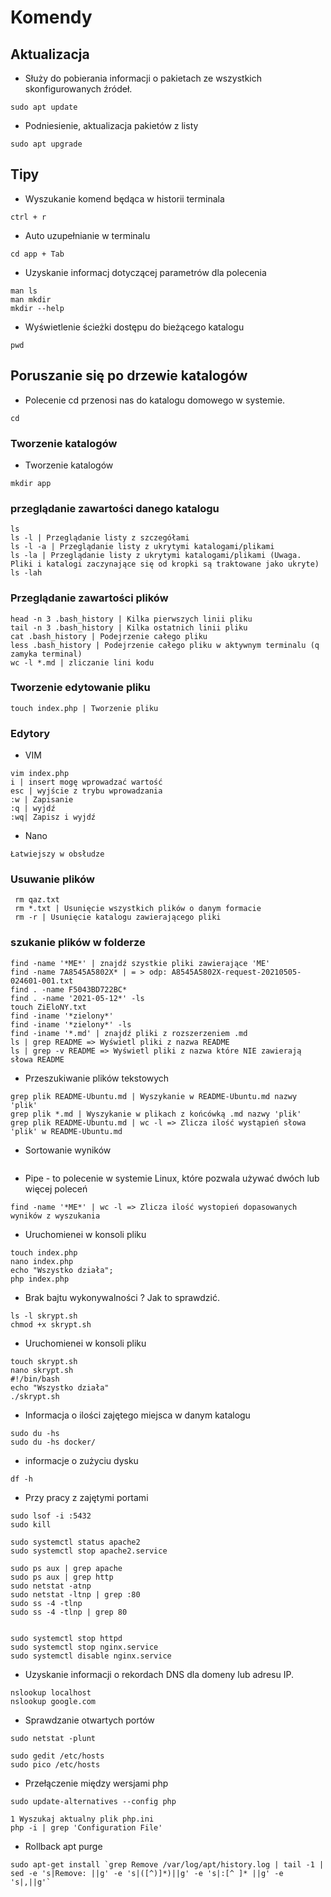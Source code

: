 # Komendy

## Aktualizacja
* Służy do pobierania informacji o pakietach ze wszystkich skonfigurowanych źródeł.
```shell
sudo apt update
```
* Podniesienie, aktualizacja pakietów z listy 
```shell
sudo apt upgrade
```

## Tipy
* Wyszukanie komend będąca w historii terminala
```shell
ctrl + r
```
* Auto uzupełnianie w terminalu 
```shell
cd app + Tab
```
* Uzyskanie informacj dotyczącej parametrów dla polecenia
```shell
man ls
man mkdir
mkdir --help
```
* Wyświetlenie ścieżki dostępu do bieżącego katalogu
```shell
pwd
```

## Poruszanie się po drzewie katalogów 

* Polecenie cd przenosi nas do katalogu domowego w systemie.
```shell
cd
```
### Tworzenie katalogów 
* Tworzenie katalogów 
```shell
mkdir app
```
### przeglądanie zawartości danego katalogu 
```shell
ls 
ls -l | Przeglądanie listy z szczegółami 
ls -l -a | Przeglądanie listy z ukrytymi katalogami/plikami
ls -la | Przeglądanie listy z ukrytymi katalogami/plikami (Uwaga. Pliki i katalogi zaczynające się od kropki są traktowane jako ukryte) 
ls -lah
```
### Przeglądanie zawartości plików 
```shell
head -n 3 .bash_history | Kilka pierwszych linii pliku
tail -n 3 .bash_history | Kilka ostatnich linii pliku
cat .bash_history | Podejrzenie całego pliku
less .bash_history | Podejrzenie całego pliku w aktywnym terminalu (q zamyka terminal)
wc -l *.md | zliczanie lini kodu
```

### Tworzenie edytowanie pliku 
```shell
touch index.php | Tworzenie pliku
```
### Edytory
* VIM
```shell
vim index.php
i | insert mogę wprowadzać wartość 
esc | wyjście z trybu wprowadzania 
:w | Zapisanie
:q | wyjdź
:wq| Zapisz i wyjdź
```
* Nano
```shell
Łatwiejszy w obsłudze 
```

### Usuwanie plików
```shell
 rm qaz.txt
 rm *.txt | Usunięcie wszystkich plików o danym formacie 
 rm -r | Usunięcie katalogu zawierającego pliki 
```

### szukanie plików w folderze
```shell
find -name '*ME*' | znajdź szystkie pliki zawierające 'ME'
find -name 7A8545A5802X* | = > odp: A8545A5802X-request-20210505-024601-001.txt
find . -name F5043BD722BC*
find . -name '2021-05-12*' -ls
touch ZiEloNY.txt
find -iname '*zielony*'
find -iname '*zielony*' -ls
find -iname '*.md' | znajdź pliki z rozszerzeniem .md
ls | grep README => Wyświetl pliki z nazwa README
ls | grep -v README => Wyświetl pliki z nazwa które NIE zawierają słowa README
```

* Przeszukiwanie plików tekstowych
```shell
grep plik README-Ubuntu.md | Wyszykanie w README-Ubuntu.md nazwy 'plik'
grep plik *.md | Wyszykanie w plikach z końcówką .md nazwy 'plik'
grep plik README-Ubuntu.md | wc -l => Zlicza ilość wystąpień słowa 'plik' w README-Ubuntu.md
```

* Sortowanie wyników 
```shell

```

* Pipe - to polecenie w systemie Linux, które pozwala używać dwóch lub więcej poleceń
```shell
find -name '*ME*' | wc -l => Zlicza ilość wystopień dopasowanych wyników z wyszukania
```

* Uruchomienei w konsoli pliku 
```shell
touch index.php
nano index.php
echo "Wszystko działa";
php index.php
```
* Brak bajtu wykonywalności ? Jak to sprawdzić.
```shell
ls -l skrypt.sh
chmod +x skrypt.sh
```
* Uruchomienei w konsoli pliku 
```shell
touch skrypt.sh
nano skrypt.sh
#!/bin/bash
echo "Wszystko działa"
./skrypt.sh
```

* Informacja o ilości zajętego miejsca w danym katalogu
```shell
sudo du -hs
sudo du -hs docker/
```
* informacje o zużyciu dysku 
```shell
df -h
```

* Przy pracy z zajętymi portami 

```shell
sudo lsof -i :5432
sudo kill 

sudo systemctl status apache2
sudo systemctl stop apache2.service

sudo ps aux | grep apache
sudo ps aux | grep http
sudo netstat -atnp
sudo netstat -ltnp | grep :80
sudo ss -4 -tlnp
sudo ss -4 -tlnp | grep 80


sudo systemctl stop httpd
sudo systemctl stop nginx.service
sudo systemctl disable nginx.service
```
* Uzyskanie informacji o rekordach DNS dla domeny lub adresu IP.
```shell
nslookup localhost
nslookup google.com
```

* Sprawdzanie otwartych portów
```shell
sudo netstat -plunt
```


```shell
sudo gedit /etc/hosts
sudo pico /etc/hosts
```

* Przełączenie między wersjami php
```shell
sudo update-alternatives --config php
```

```shell
1 Wyszukaj aktualny plik php.ini
php -i | grep 'Configuration File'
```

* Rollback apt purge
```shell
sudo apt-get install `grep Remove /var/log/apt/history.log | tail -1 | sed -e 's|Remove: ||g' -e 's|([^)]*)||g' -e 's|:[^ ]* ||g' -e 's|,||g'`
```